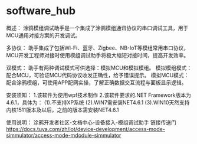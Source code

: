 # software_hub
概述：
涂鸦模组调试助手是一个集成了涂鸦模组通讯协议的串口调试工具，用于MCU通用对接方案的开发调试。

多协议：
助手集成了包括Wi-Fi、蓝牙、Zigbee、NB-IoT等模组常用串口协议，MCU开发工程师对接时使用模组调试助手将极大缩短对接时间，提高开发效率。

双模式：
助手有两种调试模式可供选择：模拟MCU和模拟模组。
模拟模组模式：配合MCU，可验证MCU代码协议收发正确性，给予错误提示。
模拟MCU模式：配合涂鸦模组，可使用APP配网实操，了解正确数据交互流程与面板显示逻辑。

安装须知：
1.该软件为使用wpf技术制作
2.该软件要求的.NET Framework版本为4.6.1，具体为：
(1).不支持XP系统
(2).WIN7需安装NET4.6.1
(3).WIN10天然支持内核1511版本及以后，之前的版本需安装NET4.6.1

使用说明：
涂鸦开发者社区-文档中心-设备接入-模组调试助手
链接传送门 https://docs.tuya.com/zh/iot/device-development/access-mode-simmulator/access-mode-mdodule-simmulator
